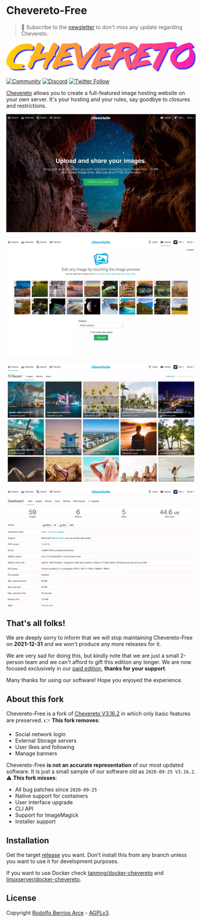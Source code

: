 # Chevereto-Free

> 🔔 Subscribe to the [newsletter](https://newsletter.chevereto.com/subscription?f=PmL892XuTdfErVq763PCycJQrrnQgNmDybvvbXt7hbfEtgCJrjxKnBK4i9LmtXEOfM7MQBwP36vhsCGYOogbSIfBYw) to don't miss any update regarding Chevereto.

![Chevereto](content/images/system/default/logo.svg)

[![Community](https://img.shields.io/badge/chv.to-community-blue?style=flat-square)](https://chv.to/community)
[![Discord](https://img.shields.io/discord/759137550312407050?style=flat-square)](https://chv.to/discord)
[![Twitter Follow](https://img.shields.io/twitter/follow/chevereto?style=social)](https://twitter.com/chevereto)

[Chevereto](https://chevereto.com) allows you to create a full-featured image hosting website on your own server. It's your hosting and your rules, say goodbye to closures and restrictions.

![Homepage](.github/screen/1.webp)

![Uploader](.github/screen/2.webp)

![Explorer](.github/screen/3.webp)

![Dashboard](.github/screen/4.webp)

## That's all folks!

We are deeply sorry to inform that we will stop maintaining Chevereto-Free on **2021-12-31** and we won't produce any more releases for it.

We are very sad for doing this, but kindly note that we are just a small 2-person team and we can't afford to gift this edition any longer. We are now focused exclusively in our [paid edition](https://chevereto.com/pricing), **thanks for your support**.

Many thanks for using our software! Hope you enjoyed the experience.

## About this fork

Chevereto-Free is a fork of [Chevereto V3.16.2](https://releases.chevereto.com/3.X/3.16/3.16.2.html) in which only basic features are preserved. 👉 **This fork removes**:

- Social network login
- External Storage servers
- User likes and following
- Manage banners

Chevereto-Free **is not an accurate representation** of our most updated software. It is just a small sample of our software old as `2020-09-25 V3.16.2`. ⚠ **This fork misses**:

- All bug patches since `2020-09-25`
- Native support for containers
- User interface upgrade
- CLI API
- Support for ImageMagick
- Installer support

## Installation

Get the target [release](https://github.com/chevereto/Chevereto-Free/releases) you want. Don't install this from any branch unless you want to use it for development purposes.

If you want to use Docker check [tanmng/docker-chevereto](https://github.com/tanmng/docker-chevereto) and [linuxserver/docker-chevereto](https://github.com/linuxserver/docker-chevereto).

## License

Copyright [Rodolfo Berríos Arce](http://rodolfoberrios.com) - [AGPLv3](LICENSE).
